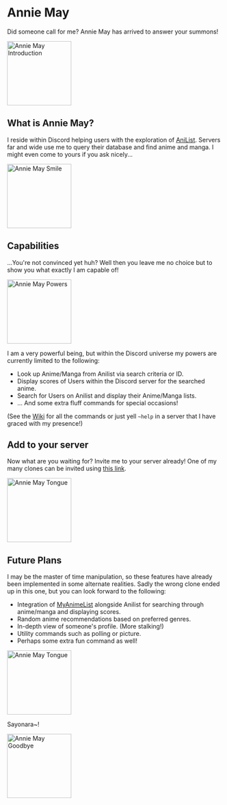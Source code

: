 # Annie May
Did someone call for me? Annie May has arrived to answer your summons!

<img src="https://66.media.tumblr.com/fb9b39165beb8498ffd27440a898a3b9/tumblr_o8vmky7I0r1uizekgo1_500.gifv" alt="Annie May Introduction" width="150"/>

## What is Annie May?
I reside within Discord helping users with the exploration of [AniList](https://anilist.co/). Servers far and wide use me to query their database and find anime and manga. I might even come to yours if you ask nicely...

<img src="https://66.media.tumblr.com/270d213704dd3dd6157e715d20ed76d4/tumblr_o47xjiu7fm1tjzuz3o1_500.gif" alt="Annie May Smile" width="150"/>

## Capabilities
...You're not convinced yet huh? Well then you leave me no choice but to show you what exactly I am capable of!

<img src="https://media1.tenor.com/images/31a8b0bbd28dc04e1f0d08dee129b29f/tenor.gif?itemid=17100502" alt="Annie May Powers" width="150"/>

I am a very powerful being, but within the Discord universe my powers are currently limited to the following:
* Look up Anime/Manga from Anilist via search criteria or ID.
* Display scores of Users within the Discord server for the searched anime.
* Search for Users on Anilist and display their Anime/Manga lists.
* ... And some extra fluff commands for special occasions!

(See the [Wiki](https://github.com/AlexanderColen/Annie-May-Discord-Bot/wiki/Annie-May-bot-usage.) for all the commands or just yell `~help` in a server that I have graced with my presence!)

## Add to your server
Now what are you waiting for? Invite me to your server already! One of my many clones can be invited using [this link](https://discordapp.com/api/oauth2/authorize?client_id=701143398526222386&permissions=388160&scope=bot).

<img src="https://media1.tenor.com/images/e872381b23f2eca81655eecbb32cffe4/tenor.gif?itemid=11641795" alt="Annie May Tongue" width="150"/>

## Future Plans
I may be the master of time manipulation, so these features have already been implemented in some alternate realities. Sadly the wrong clone ended up in this one, but you can look forward to the following:
* Integration of [MyAnimeList](https://myanimelist.net/) alongside Anilist for searching through anime/manga and displaying scores.
* Random anime recommendations based on preferred genres.
* In-depth view of someone's profile. (More stalking!)
* Utility commands such as polling or picture.
* Perhaps some extra fun command as well!

<img src="https://media1.tenor.com/images/db422711b4469b8f7b6cea4d0ef36889/tenor.gif?itemid=5064361" alt="Annie May Tongue" width="150"/>

Sayonara~!

<img src="https://66.media.tumblr.com/43cc7762e3440d9433dc91f4e651c875/tumblr_on7clpbVRE1tmp0dno1_500.gif" alt="Annie May Goodbye" width="150"/>
